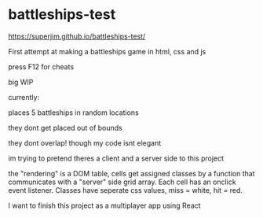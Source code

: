 # battleships-test

https://superjim.github.io/battleships-test/

First attempt at making a battleships game in html, css and js

press F12 for cheats

big WIP

currently:

places 5 battleships in random locations

they dont get placed out of bounds

they dont overlap! though my code isnt elegant

im trying to pretend theres a client and a server side to this project

the "rendering" is a DOM table, cells get assigned classes by a function that communicates with a "server" side grid array. Each cell has an onclick event listener.
Classes have seperate css values, miss = white, hit = red.

I want to finish this project as a multiplayer app using React
